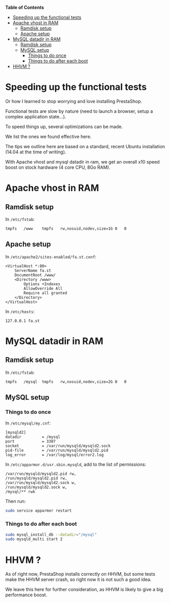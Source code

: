 <!-- START doctoc generated TOC please keep comment here to allow auto update -->
<!-- DON'T EDIT THIS SECTION, INSTEAD RE-RUN doctoc TO UPDATE -->
**Table of Contents**

- [Speeding up the functional tests](#speeding-up-the-functional-tests)
- [Apache vhost in RAM](#apache-vhost-in-ram)
  - [Ramdisk setup](#ramdisk-setup)
  - [Apache setup](#apache-setup)
- [MySQL datadir in RAM](#mysql-datadir-in-ram)
  - [Ramdisk setup](#ramdisk-setup-1)
  - [MySQL setup](#mysql-setup)
    - [Things to do once](#things-to-do-once)
    - [Things to do after each boot](#things-to-do-after-each-boot)
- [HHVM ?](#hhvm-)

<!-- END doctoc generated TOC please keep comment here to allow auto update -->

Speeding up the functional tests
=============================

Or how I learned to stop worrying and love installing PrestaShop.

Functional tests are slow by nature (need to launch a browser, setup a complex application state...).

To speed things up, several optimizations can be made.

We list the ones we found effective here.

The tips we outline here are based on a standard, recent Ubuntu installation (14.04 at the time of writing).

With Apache vhost and mysql datadir in ram, we get an overall x10 speed boost on stock hardware (4 core CPU, 8Go RAM).

# Apache vhost in RAM

## Ramdisk setup

In `/etc/fstab`:

```
tmpfs	/www	tmpfs	rw,nosuid,nodev,size=1G	0	0
```

## Apache setup

In `/etc/apache2/sites-enabled/fa.st.conf`:

```
<VirtualHost *:80>
	ServerName fa.st
	DocumentRoot /www/
	<Directory /www>
		Options +Indexes	
		AllowOverride All
		Require all granted
	</Directory>
</VirtualHost>
```

In `/etc/hosts`:

```
127.0.0.1 fa.st
```

# MySQL datadir in RAM

## Ramdisk setup

In `/etc/fstab`:
```
tmpfs	/mysql	tmpfs	rw,nosuid,nodev,size=2G	0	0
```

## MySQL setup

### Things to do once

In `/etc/mysql/my.cnf`:

```
[mysqld2]
datadir			= /mysql
port			= 3307
socket			= /var/run/mysqld/mysqld2.sock
pid-file		= /var/run/mysqld/mysqld2.pid
log_error		= /var/log/mysql/error2.log
```

In `/etc/apparmor.d/usr.sbin.mysqld`, add to the list of permissions:

```
/var/run/mysqld/mysqld2.pid rw,
/run/mysqld/mysqld2.pid rw,
/var/run/mysqld/mysqld2.sock w,
/run/mysqld/mysqld2.sock w,
/mysql/** rwk
```

Then run:
```bash
sudo service apparmor restart
```

### Things to do after each boot

```bash
sudo mysql_install_db --datadir="/mysql"
sudo mysqld_multi start 2
```

# HHVM ?

As of right now, PrestaShop installs correctly on HHVM, but some tests make the HHVM server crash, so right now it is not such a good idea.

We leave this here for further consideration, as HHVM is likely to give a big performance boost.
